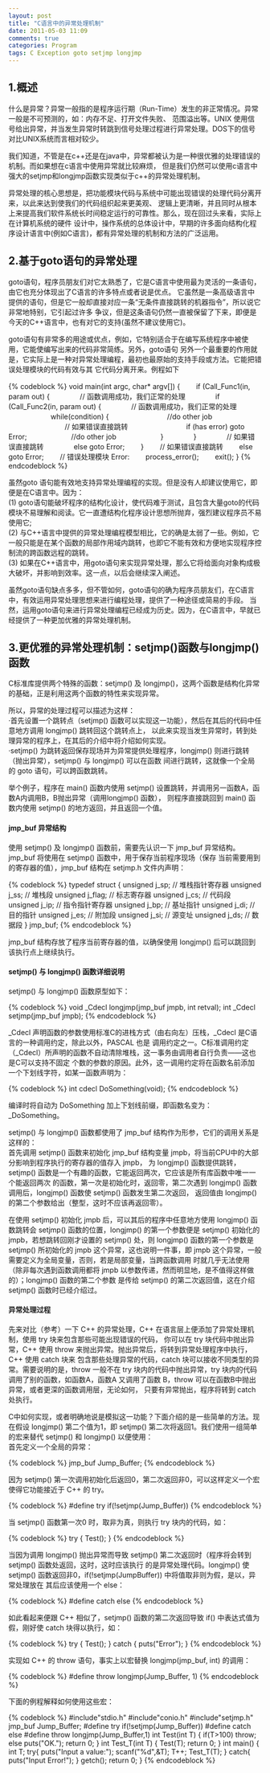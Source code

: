 ```yaml
---
layout: post
title: "C语言中的异常处理机制"
date: 2011-05-03 11:09
comments: true
categories: Program
tags: C Exception goto setjmp longjmp
---
```

<h2>1.概述</h2>
<p>什么是异常？异常一般指的是程序运行期（Run-Time）发生的非正常情况。异常一般是不可预测的，如：内存不足、打开文件失败、
范围溢出等。UNIX 使用信号给出异常，并当发生异常时转跳到信号处理过程进行异常处理。DOS下的信号对比UNIX系统而言相对较少。</p>


<p>我们知道，不管是在c++还是在java中，异常都被认为是一种很优雅的处理错误的机制。而如果想在c语言中使用异常就比较麻烦，
但是我们仍然可以使用c语言中强大的setjmp和longjmp函数实现类似于c++的异常处理机制。</p>

<p>异常处理的核心思想是，把功能模块代码与系统中可能出现错误的处理代码分离开来，以此来达到使我们的代码组织起来更美观、
逻辑上更清晰，并且同时从根本上来提高我们软件系统长时间稳定运行的可靠性。那么，现在回过头来看，实际上在计算机系统的硬件
设计中，操作系统的总体设计中，早期的许多面向结构化程序设计语言中(例如C语言)，都有异常处理的机制和方法的广泛运用。</p>

<h2>2.基于goto语句的异常处理</h2>
<p>goto语句，程序员朋友们对它太熟悉了，它是C语言中使用最为灵活的一条语句，由它也充分体现出了C语言的许多特点或者说是优点。
它虽然是一条高级语言中提供的语句，但是它一般却直接对应一条“无条件直接跳转的机器指令”，所以说它非常地特别，它引起过许多
争议，但是这条语句仍然一直被保留了下来，即便是今天的C++语言中，也有对它的支持(虽然不建议使用它)。</p>

<!-- more -->
<p>goto语句有非常多的用途或优点，例如，它特别适合于在编写系统程序中被使用，它能使编写出来的代码非常简练。另外，goto语句
另外一个最重要的作用就是，它实际上是一种对异常处理编程，最初也最原始的支持手段或方法。它能把错误处理模块的代码有效与其
它代码分离开来。例程如下</p>
{% codeblock %}
void main(int argc, char* argv[])  
{  
　　if (Call_Func1(in, param out) {  
　　　　// 函数调用成功，我们正常的处理  
　　　　if (Call_Func2(in, param out) {  
　　　　// 函数调用成功，我们正常的处理  
　　　　　　while(condition) {  
　　　　　　　　//do other job  
　　　　　　　　// 如果错误直接跳转  
　　　　　　　　if (has error) goto Error;  
　　　　　　//do other job  
　　　　　　}  
　　　　}  
　　　　// 如果错误直接跳转  
　　　　else goto Error;  
　　}  
　　// 如果错误直接跳转  
　　else goto Error;  
　　// 错误处理模块  
Error:  
　　process_error();  
　　exit();  
}
{% endcodeblock %}
<p>虽然goto 语句能有效地支持异常处理编程的实现。但是没有人却建议使用它，即便是在C语言中。因为：</br>
(1) goto语句能破坏程序的结构化设计，使代码难于测试，且包含大量goto的代码模块不易理解和阅读。它一直遭结构化程序设计思想所抛弃，强烈建议程序员不易使用它;</br>
(2) 与C++语言中提供的异常处理编程模型相比，它的确是太弱了一些。例如，它一般只能是在某个函数的局部作用域内跳转，也即它不能有效和方便地实现程序控制流的跨函数远程的跳转。</br>
(3) 如果在C++语言中，用goto语句来实现异常处理，那么它将给面向对象构成极大破坏，并影响到效率。这一点，以后会继续深入阐述。</p>

<p>虽然goto语句缺点多多，但不管如何，goto语句的确为程序员朋友们，在C语言中，有效运用异常处理思想来进行编程处理，提供了一种途径或简易的手段。
当然，运用goto语句来进行异常处理编程已经成为历史。因为，在C语言中，早就已经提供了一种更加优雅的异常处理机制。</p>

<h2>3.更优雅的异常处理机制：setjmp()函数与longjmp()函数</h2>
<p>C标准库提供两个特殊的函数：setjmp() 及 longjmp()，这两个函数是结构化异常的基础，正是利用这两个函数的特性来实现异常。</p>
<p>所以，异常的处理过程可以描述为这样：</br>
·首先设置一个跳转点（setjmp() 函数可以实现这一功能），然后在其后的代码中任意地方调用 longjmp() 跳转回这个跳转点上，
以此来实现当发生异常时，转到处理异常的程序上，在其后的介绍中将介绍如何实现。</br>
·setjmp() 为跳转返回保存现场并为异常提供处理程序，longjmp() 则进行跳转（抛出异常），setjmp() 与 longjmp() 可以在函数
间进行跳转，这就像一个全局的 goto 语句，可以跨函数跳转。</p>

<p>举个例子，程序在 main() 函数内使用 setjmp() 设置跳转，并调用另一函数A，函数A内调用B，B抛出异常（调用longjmp() 函数），
则程序直接跳回到 main() 函数内使用 setjmp() 的地方返回，并且返回一个值。</p>

<h4>jmp_buf 异常结构</h4>
<p>使用 setjmp() 及 longjmp() 函数前，需要先认识一下 jmp_buf 异常结构。jmp_buf 将使用在 setjmp() 函数中，用于保存当前程序现场（保存
当前需要用到的寄存器的值），jmp_buf 结构在 setjmp.h 文件内声明：</p>
{% codeblock %}
typedef struct
{
	unsigned j_sp;  // 堆栈指针寄存器
	unsigned j_ss;  // 堆栈段
	unsigned j_flag;  // 标志寄存器
	unsigned j_cs;  // 代码段
	unsigned j_ip;  // 指令指针寄存器
	unsigned j_bp; // 基址指针
	unsigned j_di;  // 目的指针
	unsigned j_es; // 附加段
	unsigned j_si;  // 源变址
	unsigned j_ds; // 数据段
} jmp_buf;
{% endcodeblock %}
<p>jmp_buf 结构存放了程序当前寄存器的值，以确保使用 longjmp() 后可以跳回到该执行点上继续执行。</p>

<h4>setjmp() 与 longjmp() 函数详细说明</h4>
<p>setjmp() 与 longjmp() 函数原型如下：</p>
{% codeblock %}
void _Cdecl longjmp(jmp_buf jmpb, int retval);
int _Cdecl setjmp(jmp_buf jmpb);
{% endcodeblock %}

<p>_Cdecl 声明函数的参数使用标准C的进栈方式（由右向左）压栈，_Cdecl 是C语言的一种调用约定，除此以外，PASCAL 也是
调用约定之一。C标准调用约定（_Cdecl）所声明的函数不自动清除堆栈，这一事务由调用者自行负责——这也是C可以支持不固定
个数的参数的原因。此外，这一调用约定将在函数名前添加一个下划线字符，如某一函数声明为：</p>
{% codeblock %}
int cdecl DoSomething(void);
{% endcodeblock %}
<p>编译时将自动为 DoSomething 加上下划线前缀，即函数名变为：_DoSomething。</p>

<p>setjmp() 与 longjmp() 函数都使用了 jmp_buf 结构作为形参，它们的调用关系是这样的：</br>
首先调用 setjmp() 函数来初始化 jmp_buf 结构变量 jmpb，将当前CPU中的大部分影响到程序执行的寄存器的值存入 jmpb，
为 longjmp() 函数提供跳转，setjmp() 函数是一个有趣的函数，它能返回两次，它应该是所有库函数中唯一一个能返回两次
的函数，第一次是初始化时，返回零，第二次遇到 longjmp() 函数调用后，longjmp() 函数使 setjmp() 函数发生第二次返回，
返回值由 longjmp() 的第二个参数给出（整型，这时不应该再返回零）。</p>

<p>在使用 setjmp() 初始化 jmpb 后，可以其后的程序中任意地方使用 longjmp() 函数跳转会 setjmp() 函数的位置，longjmp() 
的第一个参数便是 setjmp() 初始化的 jmpb，若想跳转回刚才设置的 setjmp() 处，则 longjmp() 函数的第一个参数是 setjmp() 
所初始化的 jmpb 这个异常，这也说明一件事，即 jmpb 这个异常，一般需要定义为全局变量，否则，若是局部变量，当跨函数调用
时就几乎无法使用（除非每次遇到函数调用都将 jmpb 以参数传递，然而明显地，是不值得这样做的）；longjmp() 函数的第二个参数
是传给 setjmp() 的第二次返回值，这在介绍 setjmp() 函数时已经介绍过。</p>

<h4>异常处理过程</h4>
<p>先来对比（参考）一下 C++ 的异常处理，C++ 在语言层上便添加了异常处理机制，使用 try 块来包含那些可能出现错误的代码，
你可以在 try 块代码中抛出异常，C++ 使用 throw 来抛出异常。抛出异常后，将转到异常处理程序中执行，C++ 使用 catch 块来
包含那些处理异常的代码，catch 块可以接收不同类型的异常。需要说明的是，throw 一般不在 try 块内的代码中抛出异常，try 
块内的代码调用了别的函数，如函数A，函数A 又调用了函数 B，throw 可以在函数B中抛出异常，或者更深的函数调用层，无论如何，
只要有异常抛出，程序将转到 catch 处执行。</p>

<p>C中如何实现，或者明确地说是模拟这一功能？下面介绍的是一些简单的方法。现在假设 longjmp() 第二个值为1，即 setjmp() 
第二次将返回1。我们使用一组简单的宏来替代 setjmp() 和 longjmp() 以便使用：</br>
首先定义一个全局的异常：</p>
{% codeblock %}
jmp_buf Jump_Buffer;
{% endcodeblock %}

<p>因为 setjmp() 第一次调用初始化后返回0，第二次返回非0，可以这样定义一个宏使得它功能接近于 C++ 的 try。</p>
{% codeblock %}
#define try if(!setjmp(Jump_Buffer))
{% endcodeblock %}

<p> 当 setjmp() 函数第一次0 时，取非为真，则执行 try 块内的代码，如：</p>
{% codeblock %}
try {
	Test();
}
{% endcodeblock %}

<p>当因为调用 longjmp() 抛出异常而导致 setjmp() 第二次返回时（程序将会转到 setjmp() 函数处返回，这时，这时应该执行
的是异常处理代码。longjmp() 使 setjmp() 函数返回非0，if(!setjmp(JumpBuffer)) 中将值取非则为假，是以，异常处理放在
其后应该使用一个 else：</p>
{% codeblock %}
#define catch else
{% endcodeblock %}

<p>如此看起来便跟 C++ 相似了，setjmp() 函数的第二次返回导致 if() 中表达式值为假，刚好使 catch 块得以执行，如：</p>
{% codeblock %}
try  {
	Test();
} catch {
	puts("Error");
}
{% endcodeblock %}

<p>实现如 C++ 的 throw 语句，事实上以宏替换 longjmp(jmp_buf, int) 的调用：</p>
{% codeblock %}
#define throw longjmp(Jump_Buffer, 1)
{% endcodeblock %}

<p>下面的例程解释如何使用这些宏：</p>
{% codeblock %}
#include"stdio.h"  
#include"conio.h"  
#include"setjmp.h"  
jmp_buf Jump_Buffer;  
#define try if(!setjmp(Jump_Buffer))  
#define catch else  
#define throw longjmp(Jump_Buffer,1)  
int Test(int T)  
{  
    if(T>100)  
        throw;  
    else  
          puts("OK.");  
    return 0;  
}  
int Test_T(int T)  
{  
    Test(T);  
    return 0;  
}  
int main()  
{  
    int T;  
    try{  
          puts("Input a value:");  
          scanf("%d",&T);  
          T++;  
          Test_T(T);  
      } catch{  
          puts("Input Error!");  
      }  
    getch();  
    return 0;  
}
{% endcodeblock %}

